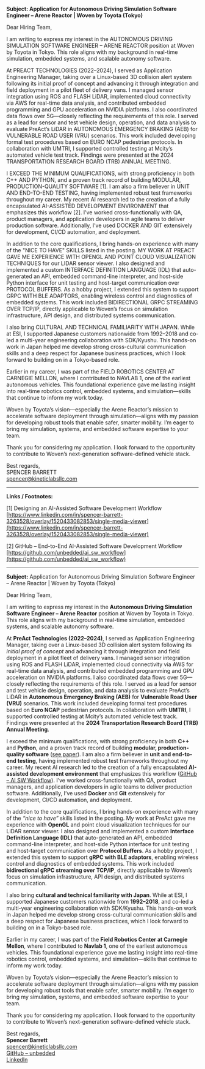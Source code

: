 **Subject: Application for Autonomous Driving Simulation Software Engineer – Arene Reactor | Woven by Toyota (Tokyo)**

Dear Hiring Team,

I am writing to express my interest in the AUTONOMOUS DRIVING SIMULATION SOFTWARE ENGINEER – ARENE REACTOR position at Woven by Toyota in Tokyo. This role aligns with my background in real-time simulation, embedded systems, and scalable autonomy software.

At PREACT TECHNOLOGIES (2022–2024), I served as Application Engineering Manager, taking over a Linux-based 3D collision alert system following its initial proof of concept and advancing it through integration and field deployment in a pilot fleet of delivery vans. I managed sensor integration using ROS and FLASH LiDAR, implemented cloud connectivity via AWS for real-time data analysis, and contributed embedded programming and GPU acceleration on NVIDIA platforms. I also coordinated data flows over 5G—closely reflecting the requirements of this role. I served as a lead for sensor and test vehicle design, operation, and data analysis to evaluate PreAct’s LiDAR in AUTONOMOUS EMERGENCY BRAKING (AEB) for VULNERABLE ROAD USER (VRU) scenarios. This work included developing formal test procedures based on EURO NCAP pedestrian protocols. In collaboration with UMTRI, I supported controlled testing at Mcity’s automated vehicle test track. Findings were presented at the 2024 TRANSPORTATION RESEARCH BOARD (TRB) ANNUAL MEETING.

I EXCEED THE MINIMUM QUALIFICATIONS, with strong proficiency in both C++ AND PYTHON, and a proven track record of building MODULAR, PRODUCTION-QUALITY SOFTWARE [1]. I am also a firm believer in UNIT AND END-TO-END TESTING, having implemented robust test frameworks throughout my career. My recent AI research led to the creation of a fully encapsulated AI-ASSISTED DEVELOPMENT ENVIRONMENT that emphasizes this workflow [2]. I’ve worked cross-functionally with QA, product managers, and application developers in agile teams to deliver production software. Additionally, I’ve used DOCKER AND GIT extensively for development, CI/CD automation, and deployment.

In addition to the core qualifications, I bring hands-on experience with many of the "NICE TO HAVE" SKILLS listed in the posting. MY WORK AT PREACT GAVE ME EXPERIENCE WITH OPENGL AND POINT CLOUD VISUALIZATION TECHNIQUES for our LIDAR sensor viewer. I also designed and implemented a custom INTERFACE DEFINITION LANGUAGE (IDL) that auto-generated an API, embedded command-line interpreter, and host-side Python interface for unit testing and host-target communication over PROTOCOL BUFFERS. As a hobby project, I extended this system to support GRPC WITH BLE ADAPTORS, enabling wireless control and diagnostics of embedded systems. This work included BIDIRECTIONAL GRPC STREAMING OVER TCP/IP, directly applicable to Woven’s focus on simulation infrastructure, API design, and distributed systems communication.

I also bring CULTURAL AND TECHNICAL FAMILIARITY WITH JAPAN. While at ESI, I supported Japanese customers nationwide from 1992–2018 and co-led a multi-year engineering collaboration with SDK/Kyushu. This hands-on work in Japan helped me develop strong cross-cultural communication skills and a deep respect for Japanese business practices, which I look forward to building on in a Tokyo-based role.

Earlier in my career, I was part of the FIELD ROBOTICS CENTER AT CARNEGIE MELLON, where I contributed to NAVLAB 1, one of the earliest autonomous vehicles. This foundational experience gave me lasting insight into real-time robotics control, embedded systems, and simulation—skills that continue to inform my work today.

Woven by Toyota’s vision—especially the Arene Reactor’s mission to accelerate software deployment through simulation—aligns with my passion for developing robust tools that enable safer, smarter mobility. I’m eager to bring my simulation, systems, and embedded software expertise to your team.

Thank you for considering my application. I look forward to the opportunity to contribute to Woven’s next-generation software-defined vehicle stack.

Best regards,  
SPENCER BARRETT  
spencer@kineticlabsllc.com

---

**Links / Footnotes:**

[1] Designing an AI-Assisted Software Development Workflow  
[https://www.linkedin.com/in/spencer-barrett-3263528/overlay/1520433082853/single-media-viewer](https://www.linkedin.com/in/spencer-barrett-3263528/overlay/1520433082853/single-media-viewer)

[2] GitHub – End-to-End AI-Assisted Software Development Workflow  
[https://github.com/unbedded/ai_sw_workflow](https://github.com/unbedded/ai_sw_workflow)

-----------------------------------


**Subject:** Application for Autonomous Driving Simulation Software Engineer – Arene Reactor | Woven by Toyota (Tokyo)

Dear Hiring Team,

I am writing to express my interest in the **Autonomous Driving Simulation Software Engineer – Arene Reactor** position at Woven by Toyota in Tokyo. This role aligns with my background in real-time simulation, embedded systems, and scalable autonomy software.

At **PreAct Technologies (2022–2024)**, I served as Application Engineering Manager, taking over a Linux-based 3D collision alert system following its _initial proof of concept_ and advancing it through integration and field deployment in a pilot fleet of delivery vans. I managed sensor integration using ROS and FLASH LiDAR, implemented cloud connectivity via AWS for real-time data analysis, and contributed embedded programming and GPU acceleration on NVIDIA platforms. I also coordinated data flows over 5G—closely reflecting the requirements of this role. I served as a lead for sensor and test vehicle design, operation, and data analysis to evaluate PreAct’s LiDAR in **Autonomous Emergency Braking (AEB)** for **Vulnerable Road User (VRU)** scenarios. This work included developing formal test procedures based on **Euro NCAP** pedestrian protocols. In collaboration with **UMTRI**, I supported controlled testing at Mcity’s automated vehicle test track. Findings were presented at the **2024 Transportation Research Board (TRB) Annual Meeting**.

I exceed the minimum qualifications, with strong proficiency in both **C++** and **Python**, and a proven track record of building **modular, production-quality software** ([see paper](https://www.linkedin.com/in/spencer-barrett-3263528/overlay/1520433082853/single-media-viewer)). I am also a firm believer in **unit and end-to-end testing**, having implemented robust test frameworks throughout my career. My recent AI research led to the creation of a fully encapsulated **AI-assisted development environment** that emphasizes this workflow ([GitHub – AI SW Workflow](https://github.com/unbedded/ai_sw_workflow)). I’ve worked cross-functionally with QA, product managers, and application developers in agile teams to deliver production software. Additionally, I’ve used **Docker** and **Git** extensively for development, CI/CD automation, and deployment.

In addition to the core qualifications, I bring hands-on experience with many of the _“nice to have”_ skills listed in the posting. My work at PreAct gave me experience with **OpenGL** and point cloud visualization techniques for our LiDAR sensor viewer. I also designed and implemented a custom **Interface Definition Language (IDL)** that auto-generated an API, embedded command-line interpreter, and host-side Python interface for unit testing and host-target communication over **Protocol Buffers**. As a hobby project, I extended this system to support **gRPC with BLE adaptors**, enabling wireless control and diagnostics of embedded systems. This work included **bidirectional gRPC streaming over TCP/IP**, directly applicable to Woven’s focus on simulation infrastructure, API design, and distributed systems communication.

I also bring **cultural and technical familiarity with Japan**. While at ESI, I supported Japanese customers nationwide from **1992–2018**, and co-led a multi-year engineering collaboration with SDK/Kyushu. This hands-on work in Japan helped me develop strong cross-cultural communication skills and a deep respect for Japanese business practices, which I look forward to building on in a Tokyo-based role.

Earlier in my career, I was part of the **Field Robotics Center at Carnegie Mellon**, where I contributed to **Navlab 1**, one of the earliest autonomous vehicles. This foundational experience gave me lasting insight into real-time robotics control, embedded systems, and simulation—skills that continue to inform my work today.

Woven by Toyota’s vision—especially the Arene Reactor’s mission to accelerate software deployment through simulation—aligns with my passion for developing robust tools that enable safer, smarter mobility. I’m eager to bring my simulation, systems, and embedded software expertise to your team.

Thank you for considering my application. I look forward to the opportunity to contribute to Woven’s next-generation software-defined vehicle stack.

Best regards,  
**Spencer Barrett**  
spencer@kineticlabsllc.com  
[GitHub – unbedded](https://github.com/unbedded)  
[LinkedIn](https://www.linkedin.com/in/spencer-barrett-3263528/)